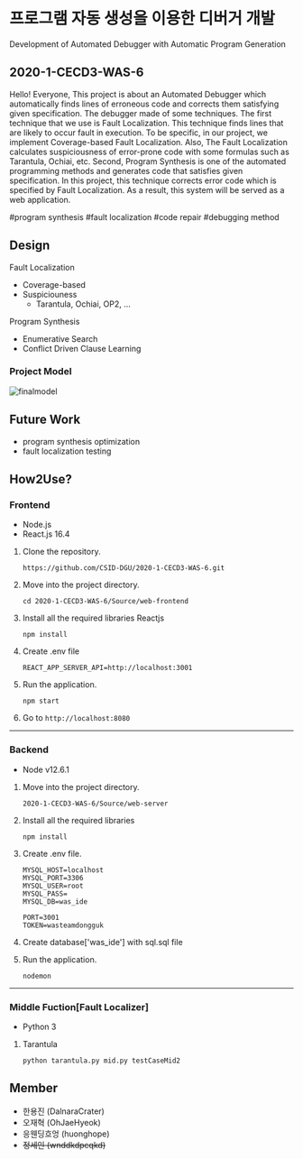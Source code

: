 # 프로그램 자동 생성을 이용한 디버거 개발
Development of Automated Debugger with Automatic Program Generation

## 2020-1-CECD3-WAS-6
Hello! Everyone, This project is about an Automated Debugger which automatically finds lines of erroneous code and corrects them satisfying given specification. The debugger made of some techniques. The first technique that we use is Fault Localization. This technique finds lines that are likely to occur fault in execution. To be specific, in our project, we implement Coverage-based Fault Localization. Also, The Fault Localization calculates suspiciousness of error-prone code with some formulas such as Tarantula, Ochiai, etc. Second, Program Synthesis is one of the automated programming methods and generates code that satisfies given specification. In this project, this technique corrects error code which is specified by Fault Localization. As a result, this system will be served as a web application.

\#program synthesis \#fault localization \#code repair \#debugging method

## **Design**

Fault Localization
- Coverage-based
- Suspiciouness
    - Tarantula, Ochiai, OP2, ...

Program Synthesis
- Enumerative Search
- Conflict Driven Clause Learning

### Project Model
![finalmodel](https://user-images.githubusercontent.com/24788751/102711747-5a0fa300-42ff-11eb-97bf-8e5d9fb57590.png)


## **Future Work**
- program synthesis optimization
- fault localization testing

## **How2Use?**

### Frontend
* Node.js
* React.js 16.4 

1. Clone the repository. 

    ```
    https://github.com/CSID-DGU/2020-1-CECD3-WAS-6.git
    ```
    
1. Move into the project directory. 

    ```
    cd 2020-1-CECD3-WAS-6/Source/web-frontend
    ```
	
1. Install all the required libraries Reactjs

    ```
    npm install 
    ```
1. Create .env file

    ```
    REACT_APP_SERVER_API=http://localhost:3001 
    ```

1. Run the application.

    ```
    npm start
    ```
    
1. Go to `http://localhost:8080`

---
### Backend
* Node v12.6.1

1. Move into the project directory. 

    ```
    2020-1-CECD3-WAS-6/Source/web-server
    ```
	
1. Install all the required libraries

    ```
    npm install 
    ```

1. Create .env file.

    ```
    MYSQL_HOST=localhost
    MYSQL_PORT=3306
    MYSQL_USER=root
    MYSQL_PASS=
    MYSQL_DB=was_ide

    PORT=3001
    TOKEN=wasteamdongguk
    ```
1. Create database['was_ide'] with sql.sql file
   
1. Run the application.

    ```
    nodemon
    ```
---
### Middle Fuction[Fault Localizer]
* Python 3

1. Tarantula

    ```
    python tarantula.py mid.py testCaseMid2
    ```

## **Member**

- 한용진 (DalnaraCrater) 
- 오재혁 (OhJaeHyeok)
- 응웬딩흐엉 (huonghope)
- <del>정세인 (wnddkdpcqkd)</del>